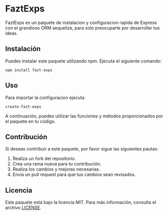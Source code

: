 # FaztExps

FaztExps es un paquete de instalacion y configuracion rapida de Express con el grandioso ORM sequelize, para solo preocuparte por desarrollar tus ideas.

## Instalación

Puedes instalar este paquete utilizando npm. Ejecuta el siguiente comando:

```
npm install fazt-exps
```

## Uso
Para importar la configuracion ejecuta

```
create-fazt-exps
```

A continuación, puedes utilizar las funciones y métodos proporcionados por el paquete en tu código.

## Contribución

Si deseas contribuir a este paquete, por favor sigue las siguientes pautas:

1. Realiza un fork del repositorio.
2. Crea una rama nueva para tu contribución.
3. Realiza los cambios y mejoras necesarias.
4. Envía un pull request para que tus cambios sean revisados.

## Licencia
Este paquete está bajo la licencia MIT. Para más información, consulta el archivo [LICENSE](./LICENSE).
